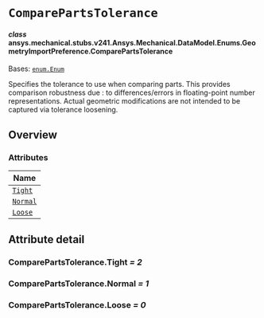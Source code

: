 <!-- vale off -->

<a id="comparepartstolerance"></a>

# `ComparePartsTolerance`

<a id="ansys.mechanical.stubs.v241.Ansys.Mechanical.DataModel.Enums.GeometryImportPreference.ComparePartsTolerance"></a>

#### *class* ansys.mechanical.stubs.v241.Ansys.Mechanical.DataModel.Enums.GeometryImportPreference.ComparePartsTolerance

Bases: [`enum.Enum`](https://docs.python.org/3/library/enum.html#enum.Enum)

Specifies the tolerance to use when comparing parts. This provides comparison robustness due
: to differences/errors in floating-point number representations. Actual geometric
  modifications are not intended to be captured via tolerance loosening.

<!-- !! processed by numpydoc !! -->

<a id="overview"></a>

## Overview

### Attributes

| Name |
| ------------------------------------------- |
| [`Tight`](#ComparePartsTolerance.Tight) |
| [`Normal`](#ComparePartsTolerance.Normal) |
| [`Loose`](#ComparePartsTolerance.Loose) |

<a id="attribute-detail"></a>

## Attribute detail

<a id="ComparePartsTolerance.Tight"></a>

### ComparePartsTolerance.Tight *= 2*

<a id="ComparePartsTolerance.Normal"></a>

### ComparePartsTolerance.Normal *= 1*

<a id="ComparePartsTolerance.Loose"></a>

### ComparePartsTolerance.Loose *= 0*

<!-- vale on -->

